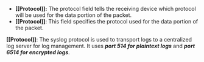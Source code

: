 - **[[Protocol]]:** The protocol field tells the receiving device which protocol will be used for the data portion of the packet.
- **[[Protocol]]**: This field specifies the protocol used for the data portion of the packet.

**[[Protocol]]**: The syslog protocol is used to transport logs to a centralized log server for log management. It uses ***port 514 for plaintext logs*** and ***port 6514 for encrypted logs***.